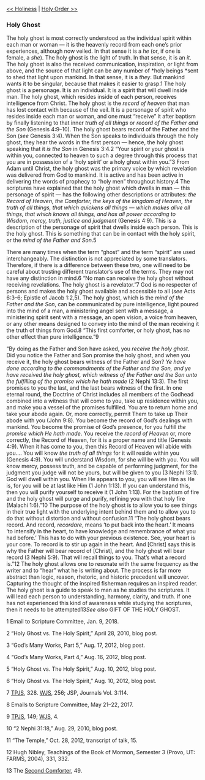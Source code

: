 [<< Holiness](Holiness)  |  [Holy Order >>](Holy%20Order)

### Holy Ghost
The holy ghost is most correctly understood as the individual spirit within each man or woman — it is the heavenly record from each one’s prior experiences, although now veiled. In that sense it is a *he* (or, if one is female, a *she*). The holy ghost is the light of truth. In that sense, it is an *it*. The holy ghost is also the received communication, inspiration, or light from above, and the source of that light can be any number of *holy beings *sent to shed that light upon mankind. In that sense, it is a *they*. But mankind wants it to be singular, because that makes it easier to grasp.1 The holy ghost is a personage. It is an individual. It is a spirit that will dwell inside man. The holy ghost, which resides inside of each person, receives intelligence from Christ. The holy ghost is the *record of heaven* that man has lost contact with because of the veil. It is a personage of spirit who resides inside each man or woman, and one must “receive” it after baptism by finally listening to that inner *truth of all things* or *record of the Father and the Son* (Genesis 4:9–10). The holy ghost bears record of the Father and the Son (*see* Genesis 3:4). When the Son speaks to individuals through the holy ghost, they hear the words in the first person — hence, the holy ghost speaking that it *is the Son* in Genesis 3:4.2 “Your spirit or your ghost is within you, connected to heaven to such a degree through this process that you are in possession of a ‘holy spirit’ or a holy ghost within you.”3 From Adam until Christ, the holy ghost was the primary voice by which revelation was delivered from God to mankind. It is active and has been active in delivering the words of prophecy to “holy men” throughout history.4 The scriptures have explained that the holy ghost which dwells in man — this personage of spirit — has the following other descriptions or attributes: *the Record of Heaven, the Comforter, the keys of the kingdom of Heaven, the truth of all things, that which quickens all things* — *which makes alive all things, that which knows all things, and has all power according to Wisdom, mercy, truth, justice and judgment* (Genesis 4:9). This is a description of the personage of spirit that dwells inside each person. This is the holy ghost. This is something that can be in contact with the holy spirit, or the *mind of the Father and Son*.5

There are many times when the term “ghost” and the term “spirit” are used interchangeably. The distinction is not appreciated by some translators. Therefore, if there is a difference between these two, one will need to be careful about trusting different translator’s use of the terms. They may not have any distinction in mind.6 “No man can receive the holy ghost without receiving revelations. The holy ghost is a revelator.”7 God is no respecter of persons and makes the holy ghost available and accessible to all (*see* Acts 6:3–6; Epistle of Jacob 1:2,5). The holy ghost, which is the *mind of the Father and the Son*, can be communicated by pure intelligence, light poured into the mind of a man, a ministering angel sent with a message, a ministering spirit sent with a message, an open vision, a voice from heaven, or any other means designed to convey into the mind of the man receiving it the truth of things from God.8 “This first comforter, or holy ghost, has no other effect than pure intelligence.”9

“By doing as the Father and Son have asked, you *receive the holy ghost*. Did you notice the Father and Son promise the holy ghost, and when you receive it, the holy ghost bears witness of the Father and Son? *Ye have done according to the commandments of the Father and the Son, and ye have received the holy ghost, which witness of the Father and the Son unto the fulfilling of the promise which he hath made* (2 Nephi 13:3). The first promises to you the last, and the last bears witness of the first. In one eternal round, the Doctrine of Christ includes all members of the Godhead combined into a witness that will come to you, take up residence within you, and make you a vessel of the promises fulfilled. You are to return home and take your abode again. Or, more correctly, permit Them to take up Their abode with you (John 9:8). You become the record of God’s dealings with mankind. You become the promise of God’s presence, for you fulfill *the promise which He hath made*. You receive the *record of Heaven* or, more correctly, the Record of Heaven, for it is a proper name and title (Genesis 4:9). When it has come to you, then this Record of Heaven will abide with you…. You will know *the truth of all things* for it will reside within you (Genesis 4:9). You will understand Wisdom, for she will be with you. You will know mercy, possess truth, and be capable of performing judgment, for the judgment you judge will not be yours, but will be given to you (3 Nephi 13:1). God will dwell within you. When He appears to you, you will see Him as He is, for you will be at last like Him (1 John 1:13). If you can understand this, then you will purify yourself to receive it (1 John 1:13). For the baptism of fire and the holy ghost will purge and purify, refining you with that holy fire (Malachi 1:6).”10 The purpose of the holy ghost is to allow you to see things in their true light with the underlying intent behind them and to allow you to do that without distortion and without confusion.11 “The holy ghost bears record. And record, *recordare*, means ‘to put back into the heart.’ It means ‘to intensify in the heart, to have knowledge and remembrance of what you had before.’ This has to do with your previous existence. See, your heart is your core. To record is to stir up again in the heart. And [Christ] says this is why the Father will bear record of [Christ], and the holy ghost will bear record (3 Nephi 5:9). That will recall things to you. That’s what a record is.”12 The holy ghost allows one to resonate with the same frequency as the writer and to “hear” what he is writing about. The process is far more abstract than logic, reason, rhetoric, and historic precedent will uncover. Capturing the thought of the inspired fisherman requires an inspired reader. The holy ghost is a guide to speak to man as he studies the scriptures. It will lead each person to understanding, harmony, clarity, and truth. If one has not experienced this kind of awareness while studying the scriptures, then it needs to be attempted13*See also* GIFT OF THE HOLY GHOST.



1 Email to Scripture Committee, Jan. 9, 2018.


2 “Holy Ghost vs. The Holy Spirit,” April 28, 2010, blog post.


3 “God’s Many Works, Part 5,” Aug. 17, 2012, blog post.


4 “God’s Many Works, Part 4,” Aug. 16, 2012, blog post.


5 “Holy Ghost vs. The Holy Spirit,” Aug. 10, 2012, blog post.


6 “Holy Ghost vs. The Holy Spirit,” Aug. 10, 2012, blog post.


7
[TPJS](#), 328. [WJS](#), 256; JSP, Journals Vol. 3:114.


8 Emails to Scripture Committee, May 21–22, 2017.


9
[TPJS](#), 149; [WJS](#), 4.


10 “2 Nephi 31:18,” Aug. 29, 2010, blog post.


11 “The Temple,” Oct. 28, 2012, transcript of talk, 15.


12 Hugh Nibley, Teachings of the Book of Mormon, Semester 3 (Provo, UT: FARMS, 2004), 331, 332.


13 The [Second Comforter](#), 49.